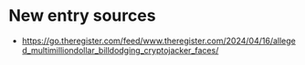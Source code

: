 # New entry sources

* https://go.theregister.com/feed/www.theregister.com/2024/04/16/alleged_multimilliondollar_billdodging_cryptojacker_faces/
